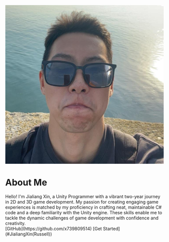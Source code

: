 <!-- _coverpage.md -->

![logo](/me.png ':size=10%')

# About Me

<div style="max-width: 600px; margin: auto;">
  Hello! I'm Jialiang Xin, a Unity Programmer with a vibrant two-year journey in 2D and 3D game development. My passion for creating engaging game experiences is matched by my proficiency in crafting neat, maintainable C# code and a deep familiarity with the Unity engine. These skills enable me to tackle the dynamic challenges of game development with confidence and creativity.
</div>
[GitHub](https://github.com/x739809514)
[Get Started](#JialiangXin(Russell))
